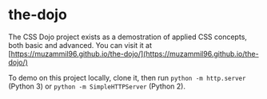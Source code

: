 # the-dojo

The CSS Dojo project exists as a demostration of applied CSS concepts,
both basic and advanced. You can visit it at [https://muzammil96.github.io/the-dojo/](https://muzammil96.github.io/the-dojo/)

To demo on this project locally, clone it, then run `python -m http.server` (Python 3) or `python -m SimpleHTTPServer` (Python 2).